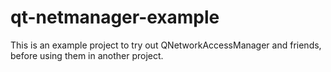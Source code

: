 qt-netmanager-example
=====================

This is an example project to try out QNetworkAccessManager and friends, before using them in another project.
